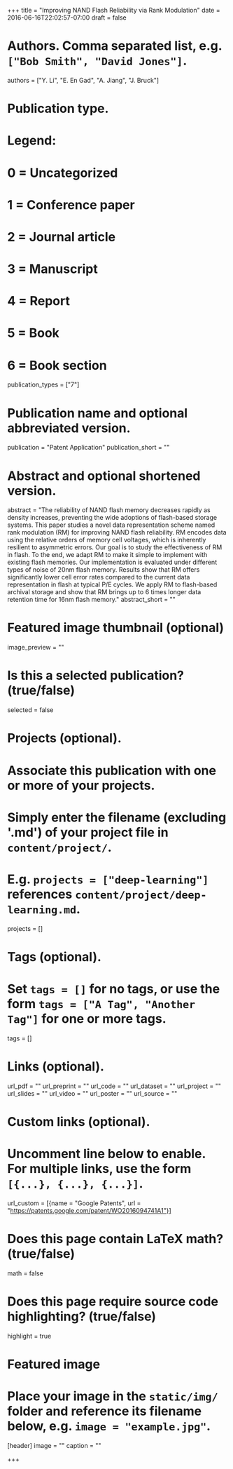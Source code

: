 +++
title = "Improving NAND Flash Reliability via Rank Modulation"
date = 2016-06-16T22:02:57-07:00
draft = false

# Authors. Comma separated list, e.g. `["Bob Smith", "David Jones"]`.
authors = ["Y. Li", "E. En Gad", "A. Jiang", "J. Bruck"]

# Publication type.
# Legend:
# 0 = Uncategorized
# 1 = Conference paper
# 2 = Journal article
# 3 = Manuscript
# 4 = Report
# 5 = Book
# 6 = Book section
publication_types = ["7"]

# Publication name and optional abbreviated version.
publication = "Patent Application"
publication_short = ""

# Abstract and optional shortened version.
abstract = "The reliability of NAND flash memory decreases rapidly as density increases, preventing the wide adoptions of flash-based storage systems. This paper studies a novel data representation scheme named rank modulation (RM) for improving NAND flash reliability. RM encodes data using the relative orders of memory cell voltages, which is inherently resilient to asymmetric errors. Our goal is to study the effectiveness of RM in flash. To the end, we adapt RM to make it simple to implement with existing flash memories. Our implementation is evaluated under different types of noise of 20nm flash memory. Results show that RM offers significantly lower cell error rates compared to the current data representation in flash at typical P/E cycles. We apply RM to flash-based archival storage and show that RM brings up to 6 times longer data retention time for 16nm flash memory."
abstract_short = ""

# Featured image thumbnail (optional)
image_preview = ""

# Is this a selected publication? (true/false)
selected = false

# Projects (optional).
#   Associate this publication with one or more of your projects.
#   Simply enter the filename (excluding '.md') of your project file in `content/project/`.
#   E.g. `projects = ["deep-learning"]` references `content/project/deep-learning.md`.
projects = []

# Tags (optional).
#   Set `tags = []` for no tags, or use the form `tags = ["A Tag", "Another Tag"]` for one or more tags.
tags = []

# Links (optional).
url_pdf = ""
url_preprint = ""
url_code = ""
url_dataset = ""
url_project = ""
url_slides = ""
url_video = ""
url_poster = ""
url_source = ""

# Custom links (optional).
#   Uncomment line below to enable. For multiple links, use the form `[{...}, {...}, {...}]`.
url_custom = [{name = "Google Patents", url = "https://patents.google.com/patent/WO2016094741A1"}]

# Does this page contain LaTeX math? (true/false)
math = false

# Does this page require source code highlighting? (true/false)
highlight = true

# Featured image
# Place your image in the `static/img/` folder and reference its filename below, e.g. `image = "example.jpg"`.
[header]
image = ""
caption = ""

+++
